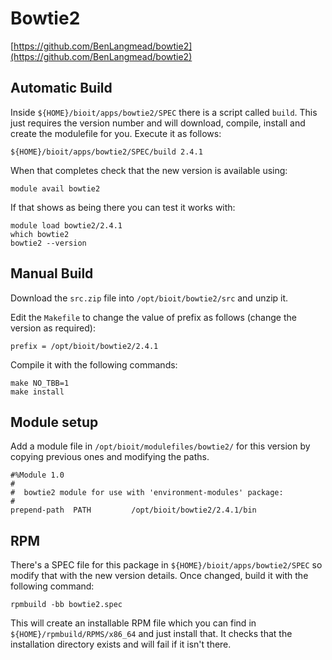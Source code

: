 # Bowtie2

[https://github.com/BenLangmead/bowtie2](https://github.com/BenLangmead/bowtie2)

## Automatic Build

Inside `${HOME}/bioit/apps/bowtie2/SPEC` there is a script called `build`. This just requires the version number and will download, compile, install and create the modulefile for you. Execute it as follows:

    ${HOME}/bioit/apps/bowtie2/SPEC/build 2.4.1

When that completes check that the new version is available using:

    module avail bowtie2

If that shows as being there you can test it works with:

    module load bowtie2/2.4.1
    which bowtie2
    bowtie2 --version

## Manual Build

Download the `src.zip` file into `/opt/bioit/bowtie2/src` and unzip it.

Edit the `Makefile` to change the value of prefix as follows (change the version as required):

    prefix = /opt/bioit/bowtie2/2.4.1

Compile it with the following commands:

    make NO_TBB=1
    make install

## Module setup

Add a module file in `/opt/bioit/modulefiles/bowtie2/` for this version by copying previous ones and modifying the paths.

    #%Module 1.0
    #
    #  bowtie2 module for use with 'environment-modules' package:
    #
    prepend-path  PATH         /opt/bioit/bowtie2/2.4.1/bin

## RPM

There's a SPEC file for this package in `${HOME}/bioit/apps/bowtie2/SPEC` so modify that with the new version details. Once changed, build it with the following command:

    rpmbuild -bb bowtie2.spec

This will create an installable RPM file which you can find in `${HOME}/rpmbuild/RPMS/x86_64` and just install that. It checks that the installation directory exists and will fail if it isn't there.
